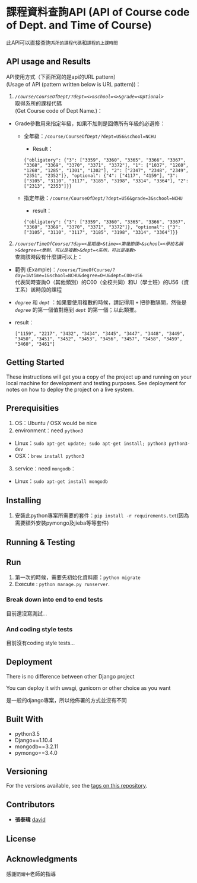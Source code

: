 # 課程資料查詢API (API of Course code of Dept. and Time of Course)

此API可以直接查詢`系所的課程代碼`和`課程的上課時間`

## API usage and Results

API使用方式（下面所寫的是api的URL pattern）<br>
(Usage of API (pattern written below is URL pattern))：

1. *`/course/CourseOfDept/?dept=<>&school=<>&grade=<Optional>`*  
取得系所的課程代碼<br>
  (Get Course code of Dept Name.)：<br>

  - Grade參數用來指定年級，如果不加則是回傳所有年級的必選修：
    - 全年級：`/course/CourseOfDept/?dept=U56&school=NCHU`
      - Result：

      ```
      {"obligatory": {"3": ["3359", "3360", "3365", "3366", "3367", "3368", "3369", "3370", "3371", "3372"], "1": ["1037", "1260", "1268", "1285", "1301", "1302"], "2": ["2347", "2348", "2349", "2351", "2352"]}, "optional": {"4": ["4117", "4159"], "3": ["3105", "3110", "3117", "3185", "3198", "3314", "3364"], "2": ["2313", "2353"]}}
      ```

    - 指定年級：`/course/CourseOfDept/?dept=U56&grade=3&school=NCHU`
      - result：

      ```
      {"obligatory": {"3": ["3359", "3360", "3365", "3366", "3367", "3368", "3369", "3370", "3371", "3372"]}, "optional": {"3": ["3105", "3110", "3117", "3185", "3198", "3314", "3364"]}}
      ```



2. *`/course/TimeOfCourse/?day=<星期幾>&time=<第幾節課>&school=<學校名稱>&degree=<學制，可以是複數>&dept=<系所，可以是複數>`*  
查詢該時段有什麼課可以上：

  - 範例 (Example)：`/course/TimeOfCourse/?day=1&time=1&school=NCHU&degree=O+U&dept=C00+U56`  
  代表同時查詢O（其他類別）的C00（全校共同）和U（學士班）的U56（資工系）該時段的課程  
  - *`degree`* 和 *`dept`* ：如果要使用複數的時候，請記得用 *`+`* 把參數隔開，然後是 *`degree`* 的第一個值對應到 *`dept`* 的第一個；以此類推。
  - result：

    ```
    ["1159", "2217", "3432", "3434", "3445", "3447", "3448", "3449", "3450", "3451", "3452", "3453", "3456", "3457", "3458", "3459", "3460", "3461"]
    ```

## Getting Started

These instructions will get you a copy of the project up and running on your local machine for development and testing purposes. See deployment for notes on how to deploy the project on a live system.

## Prerequisities

1. OS：Ubuntu / OSX would be nice
2. environment：need `python3`

  - Linux：`sudo apt-get update; sudo apt-get install; python3 python3-dev`
  - OSX：`brew install python3`

3. service：need `mongodb`：

  - Linux：`sudo apt-get install mongodb`

## Installing

1. 安裝此python專案所需要的套件：`pip install -r requirements.txt`(因為需要額外安裝pymongo及jieba等等套件)

## Running & Testing

## Run

1. 第一次的時候，需要先初始化資料庫：`python migrate`
2. Execute : `python manage.py runserver`.

### Break down into end to end tests

目前還沒寫測試...

### And coding style tests

目前沒有coding style tests...

## Deployment

There is no difference between other Django project

You can deploy it with uwsgi, gunicorn or other choice as you want

是一般的django專案，所以他佈署的方式並沒有不同

## Built With

- python3.5
- Django==1.10.4
- mongodb==3.2.11
- pymongo==3.4.0

## Versioning

For the versions available, see the [tags on this repository](https://github.com/david30907d/KCM/releases).

## Contributors

- **張泰瑋** [david](https://github.com/david30907d)

## License

## Acknowledgments

感謝`范耀中`老師的指導
